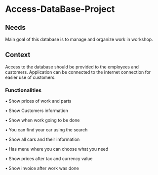 # Access-DataBase-Project
## Needs
Main goal of this database is to manage and organize work in workshop.

## Context
 Access to the database should be provided to the employees and customers. Application can be connected to the internet connection for easier use of customers.

### Functionalities
•	Show prices of work and parts 

•	Show Customers information

•	Show when work going to be done

•	You can find your car using the search

•	Show all cars and their information

•	Has menu where you can choose what you need

•	Show prices after tax and currency value 

•	Show invoice after work was done

